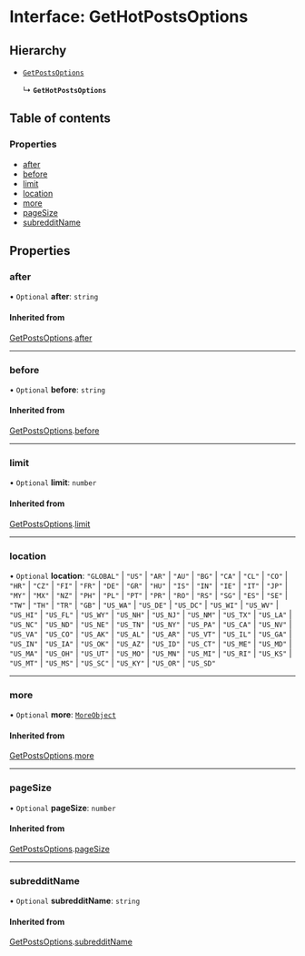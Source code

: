 # Interface: GetHotPostsOptions

## Hierarchy

- [`GetPostsOptions`](GetPostsOptions.md)

  ↳ **`GetHotPostsOptions`**

## Table of contents

### Properties

- [after](GetHotPostsOptions.md#after)
- [before](GetHotPostsOptions.md#before)
- [limit](GetHotPostsOptions.md#limit)
- [location](GetHotPostsOptions.md#location)
- [more](GetHotPostsOptions.md#more)
- [pageSize](GetHotPostsOptions.md#pagesize)
- [subredditName](GetHotPostsOptions.md#subredditname)

## Properties

### after

• `Optional` **after**: `string`

#### Inherited from

[GetPostsOptions](GetPostsOptions.md).[after](GetPostsOptions.md#after)

---

### before

• `Optional` **before**: `string`

#### Inherited from

[GetPostsOptions](GetPostsOptions.md).[before](GetPostsOptions.md#before)

---

### limit

• `Optional` **limit**: `number`

#### Inherited from

[GetPostsOptions](GetPostsOptions.md).[limit](GetPostsOptions.md#limit)

---

### location

• `Optional` **location**: `"GLOBAL"` \| `"US"` \| `"AR"` \| `"AU"` \| `"BG"` \| `"CA"` \| `"CL"` \| `"CO"` \| `"HR"` \| `"CZ"` \| `"FI"` \| `"FR"` \| `"DE"` \| `"GR"` \| `"HU"` \| `"IS"` \| `"IN"` \| `"IE"` \| `"IT"` \| `"JP"` \| `"MY"` \| `"MX"` \| `"NZ"` \| `"PH"` \| `"PL"` \| `"PT"` \| `"PR"` \| `"RO"` \| `"RS"` \| `"SG"` \| `"ES"` \| `"SE"` \| `"TW"` \| `"TH"` \| `"TR"` \| `"GB"` \| `"US_WA"` \| `"US_DE"` \| `"US_DC"` \| `"US_WI"` \| `"US_WV"` \| `"US_HI"` \| `"US_FL"` \| `"US_WY"` \| `"US_NH"` \| `"US_NJ"` \| `"US_NM"` \| `"US_TX"` \| `"US_LA"` \| `"US_NC"` \| `"US_ND"` \| `"US_NE"` \| `"US_TN"` \| `"US_NY"` \| `"US_PA"` \| `"US_CA"` \| `"US_NV"` \| `"US_VA"` \| `"US_CO"` \| `"US_AK"` \| `"US_AL"` \| `"US_AR"` \| `"US_VT"` \| `"US_IL"` \| `"US_GA"` \| `"US_IN"` \| `"US_IA"` \| `"US_OK"` \| `"US_AZ"` \| `"US_ID"` \| `"US_CT"` \| `"US_ME"` \| `"US_MD"` \| `"US_MA"` \| `"US_OH"` \| `"US_UT"` \| `"US_MO"` \| `"US_MN"` \| `"US_MI"` \| `"US_RI"` \| `"US_KS"` \| `"US_MT"` \| `"US_MS"` \| `"US_SC"` \| `"US_KY"` \| `"US_OR"` \| `"US_SD"`

---

### more

• `Optional` **more**: [`MoreObject`](MoreObject.md)

#### Inherited from

[GetPostsOptions](GetPostsOptions.md).[more](GetPostsOptions.md#more)

---

### pageSize

• `Optional` **pageSize**: `number`

#### Inherited from

[GetPostsOptions](GetPostsOptions.md).[pageSize](GetPostsOptions.md#pagesize)

---

### subredditName

• `Optional` **subredditName**: `string`

#### Inherited from

[GetPostsOptions](GetPostsOptions.md).[subredditName](GetPostsOptions.md#subredditname)
